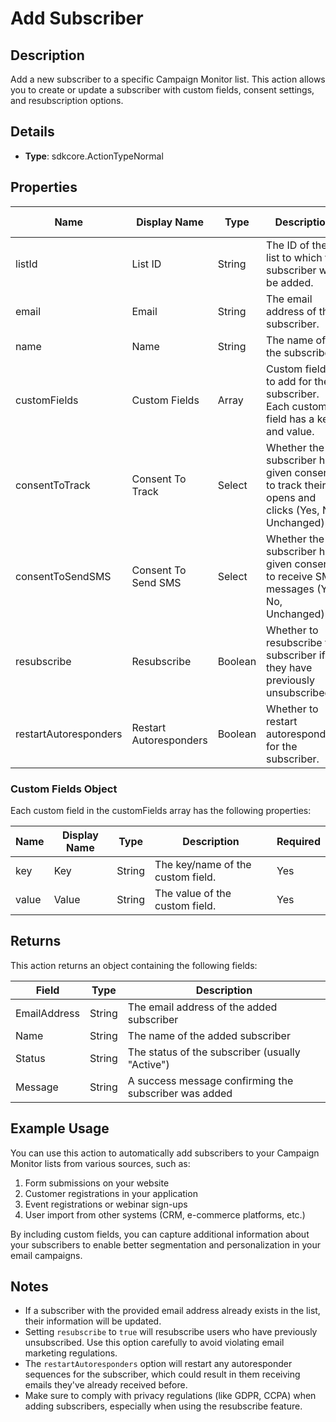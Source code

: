 # Add Subscriber

## Description

Add a new subscriber to a specific Campaign Monitor list. This action allows you to create or update a subscriber with custom fields, consent settings, and resubscription options.

## Details

- **Type**: sdkcore.ActionTypeNormal

## Properties

| Name | Display Name | Type | Description | Required | Default Value |
|------|--------------|------|-------------|----------|---------------|
| listId | List ID | String | The ID of the list to which the subscriber will be added. | Yes | - |
| email | Email | String | The email address of the subscriber. | Yes | - |
| name | Name | String | The name of the subscriber. | No | - |
| customFields | Custom Fields | Array | Custom fields to add for the subscriber. Each custom field has a key and value. | No | - |
| consentToTrack | Consent To Track | Select | Whether the subscriber has given consent to track their opens and clicks (Yes, No, Unchanged). | Yes | Yes |
| consentToSendSMS | Consent To Send SMS | Select | Whether the subscriber has given consent to receive SMS messages (Yes, No, Unchanged). | No | - |
| resubscribe | Resubscribe | Boolean | Whether to resubscribe the subscriber if they have previously unsubscribed. | No | false |
| restartAutoresponders | Restart Autoresponders | Boolean | Whether to restart autoresponders for the subscriber. | No | false |

### Custom Fields Object

Each custom field in the customFields array has the following properties:

| Name | Display Name | Type | Description | Required |
|------|--------------|------|-------------|----------|
| key | Key | String | The key/name of the custom field. | Yes |
| value | Value | String | The value of the custom field. | Yes |

## Returns

This action returns an object containing the following fields:

| Field | Type | Description |
|-------|------|-------------|
| EmailAddress | String | The email address of the added subscriber |
| Name | String | The name of the added subscriber |
| Status | String | The status of the subscriber (usually "Active") |
| Message | String | A success message confirming the subscriber was added |

## Example Usage

You can use this action to automatically add subscribers to your Campaign Monitor lists from various sources, such as:

1. Form submissions on your website
2. Customer registrations in your application
3. Event registrations or webinar sign-ups
4. User import from other systems (CRM, e-commerce platforms, etc.)

By including custom fields, you can capture additional information about your subscribers to enable better segmentation and personalization in your email campaigns.

## Notes

- If a subscriber with the provided email address already exists in the list, their information will be updated.
- Setting `resubscribe` to `true` will resubscribe users who have previously unsubscribed. Use this option carefully to avoid violating email marketing regulations.
- The `restartAutoresponders` option will restart any autoresponder sequences for the subscriber, which could result in them receiving emails they've already received before.
- Make sure to comply with privacy regulations (like GDPR, CCPA) when adding subscribers, especially when using the resubscribe feature.